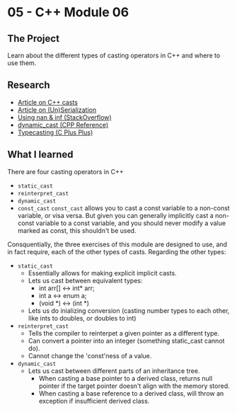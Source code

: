 # 05 - C++ Module 06
## The Project
Learn about the different types of casting operators in C++ and where to use them.
## Research 
- [Article on C++ casts](https://cplusplus.com/articles/iG3hAqkS/)
- [Article on (Un)Serialization](https://isocpp.org/wiki/faq/serialization)
- [Using nan & inf (StackOverflow)](https://stackoverflow.com/questions/1923837/how-to-use-nan-and-inf-in-c)
- [dynamic_cast (CPP Reference)](https://en.cppreference.com/w/cpp/language/dynamic_cast)
- [Typecasting (C Plus Plus)](https://cplusplus.com/doc/oldtutorial/typecasting/)

## What I learned
There are four casting operators in C++
  - ``static_cast``
  - ``reinterpret_cast``
  - ``dynamic_cast``
  - ``const_cast``
``const_cast`` allows you to cast a const variable to a non-const variable, or visa versa. But given you can generally implicitly cast a non-const variable to a const variable, and you should never modify a value marked as const, this shouldn't be used.

Consquentially, the three exercises of this module are designed to use, and in fact require, each of the other types of casts.
Regarding the other types:
 - ``static_cast``
   - Essentially allows for making explicit implicit casts. 
   - Lets us cast between equivalent types:
      - int arr[] <-> int* arr;
	  - int a <-> enum a;
	  - (void *) <-> (int *)
   - Lets us do inializing conversion (casting number types to each other, like ints to doubles, or doubles to int)
 - ``reinterpret_cast``
   - Tells the compiler to reinterpet a given pointer as a different type. 
   - Can convert a pointer into an integer (something static_cast cannot do).
   - Cannot change the 'const'ness of a value.
 - ``dynamic_cast``
   - Lets us cast between different parts of an inheritance tree.
     - When casting a base pointer to a derived class, returns null pointer if the target pointer doesn't align with the memory stored.
	 - When casting a base reference to a derived class, will throw an exception if insufficient derived class.
